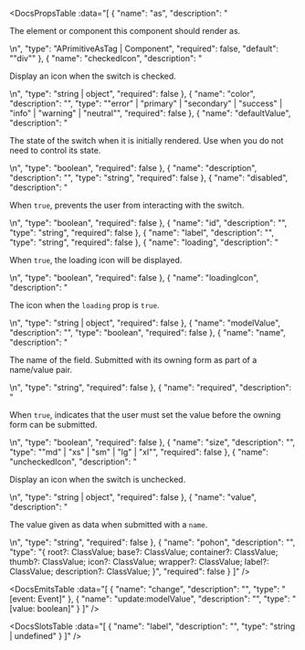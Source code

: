 <!-- This file was automatic generated. Do not edit it manually -->

<DocsPropsTable :data="[
  {
    "name": "as",
    "description": "<p>The element or component this component should render as.</p>\n",
    "type": "APrimitiveAsTag | Component",
    "required": false,
    "default": "\"div\""
  },
  {
    "name": "checkedIcon",
    "description": "<p>Display an icon when the switch is checked.</p>\n",
    "type": "string | object",
    "required": false
  },
  {
    "name": "color",
    "description": "",
    "type": "\"error\" | \"primary\" | \"secondary\" | \"success\" | \"info\" | \"warning\" | \"neutral\"",
    "required": false
  },
  {
    "name": "defaultValue",
    "description": "<p>The state of the switch when it is initially rendered. Use when you do not need to control its state.</p>\n",
    "type": "boolean",
    "required": false
  },
  {
    "name": "description",
    "description": "",
    "type": "string",
    "required": false
  },
  {
    "name": "disabled",
    "description": "<p>When <code>true</code>, prevents the user from interacting with the switch.</p>\n",
    "type": "boolean",
    "required": false
  },
  {
    "name": "id",
    "description": "",
    "type": "string",
    "required": false
  },
  {
    "name": "label",
    "description": "",
    "type": "string",
    "required": false
  },
  {
    "name": "loading",
    "description": "<p>When <code>true</code>, the loading icon will be displayed.</p>\n",
    "type": "boolean",
    "required": false
  },
  {
    "name": "loadingIcon",
    "description": "<p>The icon when the <code>loading</code> prop is <code>true</code>.</p>\n",
    "type": "string | object",
    "required": false
  },
  {
    "name": "modelValue",
    "description": "",
    "type": "boolean",
    "required": false
  },
  {
    "name": "name",
    "description": "<p>The name of the field. Submitted with its owning form as part of a name/value pair.</p>\n",
    "type": "string",
    "required": false
  },
  {
    "name": "required",
    "description": "<p>When <code>true</code>, indicates that the user must set the value before the owning form can be submitted.</p>\n",
    "type": "boolean",
    "required": false
  },
  {
    "name": "size",
    "description": "",
    "type": "\"md\" | \"xs\" | \"sm\" | \"lg\" | \"xl\"",
    "required": false
  },
  {
    "name": "uncheckedIcon",
    "description": "<p>Display an icon when the switch is unchecked.</p>\n",
    "type": "string | object",
    "required": false
  },
  {
    "name": "value",
    "description": "<p>The value given as data when submitted with a <code>name</code>.</p>\n",
    "type": "string",
    "required": false
  },
  {
    "name": "pohon",
    "description": "",
    "type": "{ root?: ClassValue; base?: ClassValue; container?: ClassValue; thumb?: ClassValue; icon?: ClassValue; wrapper?: ClassValue; label?: ClassValue; description?: ClassValue; }",
    "required": false
  }
]" />

<DocsEmitsTable :data="[
  {
    "name": "change",
    "description": "",
    "type": "[event: Event]"
  },
  {
    "name": "update:modelValue",
    "description": "",
    "type": "[value: boolean]"
  }
]" />

<DocsSlotsTable :data="[
  {
    "name": "label",
    "description": "",
    "type": "string | undefined"
  }
]" />
